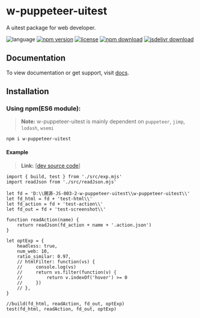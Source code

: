 # w-puppeteer-uitest
A uitest package for web developer.

![language](https://img.shields.io/badge/language-JavaScript-orange.svg) 
[![npm version](http://img.shields.io/npm/v/w-puppeteer-uitest.svg?style=flat)](https://npmjs.org/package/w-puppeteer-uitest) 
[![license](https://img.shields.io/npm/l/w-puppeteer-uitest.svg?style=flat)](https://npmjs.org/package/w-puppeteer-uitest) 
[![npm download](https://img.shields.io/npm/dt/w-puppeteer-uitest.svg)](https://npmjs.org/package/w-puppeteer-uitest) 
[![jsdelivr download](https://img.shields.io/jsdelivr/npm/hm/w-puppeteer-uitest.svg)](https://www.jsdelivr.com/package/npm/w-puppeteer-uitest)

## Documentation
To view documentation or get support, visit [docs](https://yuda-lyu.github.io/w-puppeteer-uitest/w-puppeteer-uitest.html).

## Installation
### Using npm(ES6 module):
> **Note:** w-puppeteer-uitest is mainly dependent on `puppeteer`, `jimp`, `lodash`, `wsemi`
```alias
npm i w-puppeteer-uitest
```

#### Example
> **Link:** [[dev source code](https://github.com/yuda-lyu/w-puppeteer-uitest/blob/master/scla.mjs)]
```alias
import { build, test } from './src/exp.mjs'
import readJson from './src/readJson.mjs'

let fd = 'D:\\開源-JS-003-2-w-puppeteer-uitest\\w-puppeteer-uitest\\'
let fd_html = fd + 'test-html\\'
let fd_action = fd + 'test-action\\'
let fd_out = fd + 'test-screenshot\\'

function readAction(name) {
    return readJson(fd_action + name + '.action.json')
}

let optExp = {
    headless: true,
    num_web: 10,
    ratio_similar: 0.97,
    // htmlFilter: function(vs) {
    //     console.log(vs)
    //     return vs.filter(function(v) {
    //         return v.indexOf('hover') >= 0
    //     })
    // },
}

//build(fd_html, readAction, fd_out, optExp)
test(fd_html, readAction, fd_out, optExp)

```
